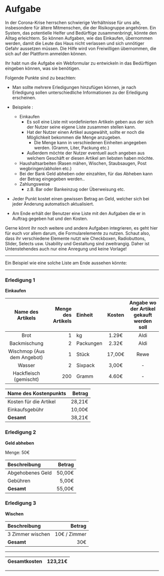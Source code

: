 # Aufgabe
In der Corona-Krise herrschen schwierige Verhältnisse für uns alle, insbesondere für ältere Mitmenschen, die der Risikogruppe angehören. Ein System, das potentielle Helfer und Bedürftige zusammenbringt, könnte den Alltag erleichtern. So können Aufgaben, wie das Einkaufen, übernommen werden, damit die Leute das Haus nicht verlassen und sich unnötiger Gefahr aussetzen müssen. Die Hilfe wird von Freiwilligen übernommen, die sich auf der Plattform anmelden können.

Ihr habt nun die Aufgabe ein Webformular zu entwickeln in das Bedürftigen eingeben können, was sie benötigen.

Folgende Punkte sind zu beachten:
* Man sollte mehrere Erledigungen hinzufügen können, je nach Erledigung sollen unterschiedliche Informationen zu der Erledigung erscheinen.
* Beispiele :
    * Einkaufen
        * Es soll eine Liste mit vordefinierten Artikeln geben aus der sich der Nutzer seine eigene Liste zusammen stellen kann.
        * Hat der Nutzer einen Artikel ausgewählt, sollte er noch die Möglichkeit bekommen die Menge anzugeben.
            * Die Menge kann in verschiedenen Einheiten angegeben werden. (Gramm, Liter, Packung etc.)
        * Außerdem möchte der Nutzer eventuell auch angeben aus welchem Geschäft er diesen Artikel am liebsten haben möchte.
    * Haushaltsarbeiten (Rasen mähen, Wischen, Staubsaugen, Post wegbringen/abholen etc.)
    * Bei der Bank Geld abheben oder einzahlen, für das Abheben kann der Betrag eingegeben werden..
    * Zahlungsweise
      * z.B. Bar oder Bankeinzug oder Überweisung etc.  

* Jeder Punkt kostet einen gewissen Betrag an Geld, welcher sich bei jeder Änderung automatisch aktualisiert.
* Am Ende erhält der Benutzer eine Liste mit den Aufgaben die er in Auftrag gegeben hat und den Kosten.


Gerne könnt ihr noch weitere und andere Aufgaben integrieren, es geht hier für euch vor allem darum, die Formularelemente zu nutzen. Schaut also, dass ihr verschiedene Elemente nutzt wie Checkboxen, Radiobuttons, Slider, Selects usw. Usability und Gestaltung sind zweitrangig. Daher ist Untenstehendes auch nur eine Anregung und keine Vorlage!



***

Ein Beispiel wie eine solche Liste am Ende aussehen könnte:
***
### Erledigung 1
**Einkaufen**

Name des Artikels | Menge des Artikels | Einheit | Kosten | Angabe wo der Artikel gekauft werden soll
:---------------: | -----------------: | :------ | :----: | :---------------------------------------:
Brot | 1 | kg | 1.29€ |Aldi
Backmischung | 2 | Packungen | 2.32€ | Aldi
Wischmop (Aus dem Angebot) | 1 | Stück | 17,00€ | Rewe
Wasser | 2 | Sixpack | 3,00€ | -
Hackfleisch (gemischt) | 200 | Gramm | 4.60€ | - 

Name des Kostenpunkts | Betrag
:-------------------- | -----:
Kosten für die Artikel | 28,21€
Einkaufsgebühr | 10,00€
**Gesamt** | 38,21€


### Erledigung 2
**Geld abheben**

Menge: 50€

Beschreibung| Betrag
:-------------------- | -----:
Abgehobenes Geld | 50,00€
Gebühren | 5,00€
**Gesamt** | 55,00€

### Erledigung 3
**Wischen**

Beschreibung | Betrag
:----------- | ------:
3 Zimmer wischen | 10€ / Zimmer
**Gesamt** | 30€

***

Gesamtkosten | 123,21€
------------ | ------

***
